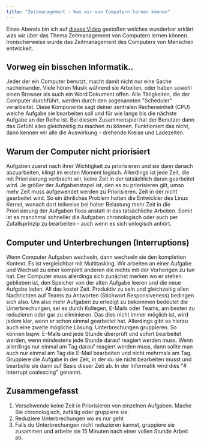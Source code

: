 ```yaml
---
title: "Zeitmanagement - Was wir von Computern lernen können"
---
```


Eines Abends bin ich auf [dieses Video](https://www.youtube.com/watch?v=iDbdXTMnOmE) gestoßen welches wunderbar erklärt was wir über das Thema Zeitmanagement von Computern lernen können. Ironischerweise wurde das Zeitmanagement des Computers von Menschen entwickelt.

## Vorweg ein bisschen Informatik..
Jeder der ein Computer benutzt, macht damit nicht nur eine Sache nacheinander. Viele hören Musik während sie Arbeiten, oder haben sowohl einen Browser als auch ein Word Dokument offen. Alle Tätigkeiten, die der Computer durchführt, werden durch den sogenannten "Scheduler" verarbeitet. Diese Komponente sagt deiner zentralen Recheneinheit (CPU) welche Aufgabe sie bearbeiten soll und für wie lange bis die nächste Aufgabe an der Reihe ist. Bei diesem Zusammenspiel hat der Benutzer dann das Gefühl alles gleichzeitig zu machen zu können. Funktioniert das nicht, dann kennen wir alle die Auswirkung - drehende Kreise und Ladezeiten.

## Warum der Computer nicht priorisiert
Aufgaben zuerst nach ihrer Wichtigkeit zu priorisieren und sie dann danach abzuarbeiten, klingt im ersten Moment logisch. Allerdings ist jede Zeit, die mit Priorisierung verbracht wir, keine Zeit in der tatsächlich daran gearbeitet wird. Je größer der Aufgabenstapel ist, den es zu priorisieren gilt, umso mehr Zeit muss aufgewendet werden zu Priorisieren. Zeit in der nicht gearbeitet wird.
So ein ähnliches Problem hatten die Entwickler des Linux Kernel, wonach dort teilweise bei hoher Belastung mehr Zeit in die Priorisierung der Aufgaben floss anstatt in das tatsächliche Arbeiten.
Somit ist es manchmal schneller die Aufgaben chronologisch oder auch per Zufallsprinzip zu bearbeiten - auch wenn es sich unlogisch anhört.

## Computer und Unterbrechungen (Interruptions)
Wenn Computer Aufgaben wechseln, dann wechseln sie den kompletten Kontext. Es ist vergleichbar mit Multitasking. Wir arbeiten an einer Aufgabe und Wechsel zu einer komplett anderen die nichts mit der Vorherigen zu tun hat. Der Computer muss allerdings sich zunächst merken wo er stehen geblieben ist, den Speicher von der alten Aufgabe leeren und die neue Aufgabe laden. All das kostet Zeit.
Produktiv zu sein und gleichzeitig allen Nachrichten auf Teams zu Antworten (Stichwort Responsiveness) bedingen sich also. Um also mehr Aufgaben zu erledigt zu bekommen bedeutet die Unterbrechungen, sei es durch Kollegen, E-Mails oder Teams, am besten zu reduzieren oder gar zu eliminieren.
Das dies nicht immer möglich ist, wird jedem klar, wenn er schon einmal gearbeitet hat. Allerdings gibt es hierzu auch eine zweite mögliche Lösung. Unterbrechungen gruppieren. So können bspw. E-Mails und jede Stunde überprüft und sofort bearbeitet werden, wenn mindestens jede Stunde darauf reagiert werden muss. Wenn allerdings nur einmal am Tag darauf reagiert werden muss, dann sollte man auch nur einmal am Tag die E-Mail bearbeiten und nicht mehrmals am Tag.
Gruppiere die Aufgabe in der Zeit, in der du sie nicht bearbeiten musst und bearbeite sie dann auf Basis dieser Zeit ab.
In der Informatik wird dies "# Interrupt coalescing" genannt.

## Zusammengefasst
1. Verschwende keine Zeit in Priorisieren von einzelnen Aufgaben. Mache Sie chronologisch, zufällig oder gruppiere sie.
2. Reduziere Unterbrechungen wo es nur geht
3. Falls du Unterbrechungen nicht reduzieren kannst, gruppiere sie zusammen und arbeite sie 15 Minuten nach einer vollen Stunde Arbeit ab.